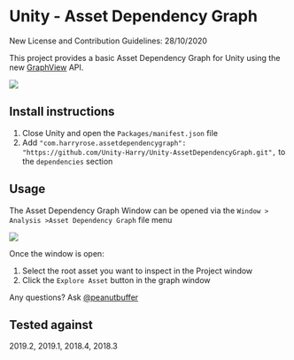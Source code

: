 # Unity - Asset Dependency Graph 

New License and Contribution Guidelines: 28/10/2020

This project provides a basic Asset Dependency Graph for Unity using the new [GraphView](https://docs.unity3d.com/2019.2/Documentation/ScriptReference/Experimental.GraphView.GraphView.html) API.

![](Images~/Example.png?raw=true)

## Install instructions
1. Close Unity and open the `Packages/manifest.json` file
2. Add `"com.harryrose.assetdependencygraph": "https://github.com/Unity-Harry/Unity-AssetDependencyGraph.git",` to the `dependencies` section

## Usage

The Asset Dependency Graph Window can be opened via the `Window > Analysis >Asset Dependency Graph` file menu

![](Images~/Usage.png?raw=true)

Once the window is open:
1. Select the root asset you want to inspect in the Project window
2. Click the `Explore Asset` button in the graph window

Any questions? Ask [@peanutbuffer](https://twitter.com/PeanutBuffer)

## Tested against
2019.2, 2019.1, 2018.4, 2018.3
